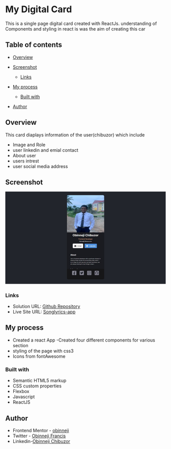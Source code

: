 # My Digital Card

This is a single page digital card created with ReactJs. understanding of Components and styling in react is was the aim of creating this car

## Table of contents

- [Overview](#overview)
- [Screenshot](#Screenshot)

  - [Links](#links)
- [My process](#my-process)
  - [Built with](#built-with)
  
- [Author](#author)



## Overview
This card diaplays information of the user(chibuzor) which include
- Image and Role
- user linkedin and emial contact
- About user
- users intrest
- user social media address


## Screenshot

![screenshot](digital-card-screenshot.png)

### Links

- Solution URL: [Github Repository](https://github.com/obinneji/Digital-Card/)
- Live Site URL: [Songlyrics-app](https://digital-card-lime.vercel.app/)

## My process
- Created a react App
-Created four different components for various section 
- styling of the page with css3
- Icons from fontAwesome

### Built with

- Semantic HTML5 markup
- CSS custom properties
- Flexbox
- Javascript
- ReactJS






## Author

- Frontend Mentor - [obinneji](https://www.frontendmentor.io/profile/obinneji)
- Twitter - [Obinneji Francis](https://www.twitter.com/francisobinneji)
- Linkedin-[Obinneji Chibuzor](https://www.linkedin.com/obinneji/)


